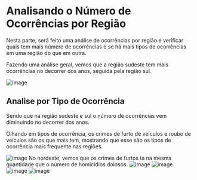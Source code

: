 ﻿# Analisando o Número de Ocorrências por Região

Nesta parte, será feito uma análise de ocorrências por região e verificar quais tem mais número de ocorrências e se há mais tipos de ocorrências em uma região do que em outra.

Fazendo uma análise geral, vemos que a região sudeste tem mais ocorrências no decorrer dos anos, seguida pela região sul.

![image](https://user-images.githubusercontent.com/39843884/193432498-51212624-46a3-4eed-ae9c-fa8fc522d920.png)
## Analise por Tipo de Ocorrência
Sendo que na região sudeste e sul o número de ocorrências vem diminuindo no decorrer dos anos.

Olhando em tipos de ocorrência, os crimes de furto de veículos e roubo de veículos são os que mais tem, mostrando que esse são os tipos de ocorrência mais frequente nas regiões. 

![image](https://user-images.githubusercontent.com/39843884/193432586-4963a488-6df6-49aa-957d-ab659559e668.png)
No nordeste, vemos que os crimes de furtos ta na mesma quantidade que o número de homicídios dolosos.
![image](https://user-images.githubusercontent.com/39843884/193432605-be4f1582-2208-42c5-af96-dc3a16859e77.png)
![image](https://user-images.githubusercontent.com/39843884/193432633-50a3785d-786b-44e4-906f-ff838d73f590.png)
![image](https://user-images.githubusercontent.com/39843884/193432660-4d55c604-fdb8-4909-b6c2-3e513ce98f5d.png)
![image](https://user-images.githubusercontent.com/39843884/193432682-2a5ef07e-09c4-4283-a0f7-d2046fd9cd4c.png)
